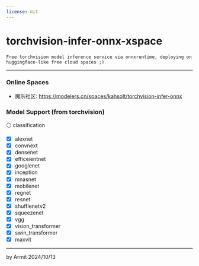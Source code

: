 ```yaml
---
license: mit
---
```


# torchvision-infer-onnx-xspace

    Free torchvision model inference service via onnxruntime, deploying on huggingface-like free cloud spaces ;)

----

### Online Spaces

- 魔乐社区: https://modelers.cn/spaces/kahsolt/torchvision-infer-onnx


### Model Support (from torchvision)

⚪ classification

- [x] alexnet
- [x] convnext
- [x] densenet
- [x] efficeientnet
- [x] googlenet
- [x] inception
- [x] mnasnet
- [x] mobilenet
- [x] regnet
- [x] resnet
- [x] shufflenetv2
- [x] squeezenet
- [x] vgg
- [x] vision_transformer
- [x] swin_transformer
- [x] maxvit    

----
by Armit
2024/10/13
